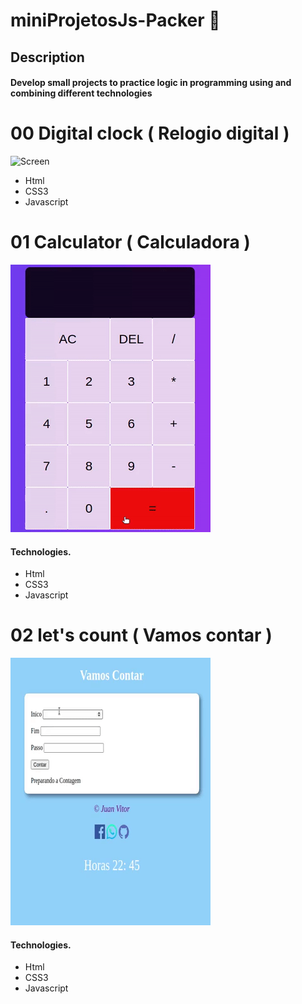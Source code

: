 # miniProjetosJs-Packer 🚧

##  Description
#### Develop small projects to practice logic in programming using and combining different technologies

# 00 Digital clock ( Relogio digital )
![Screen](/assetsRelog/greenBay.gif)
- Html
- CSS3
- Javascript
# 01 Calculator ( Calculadora )
![Screen](/src/calculadora.gif)
####  Technologies.
- Html
- CSS3
- Javascript
# 02 let's count ( Vamos contar )
![Screen](/assets/vamosContar.gif)
####  Technologies.
- Html
- CSS3
- Javascript
